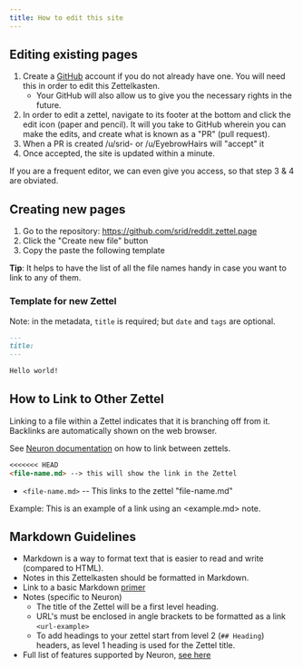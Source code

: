 ```yaml
---
title: How to edit this site
---
```


## Editing existing pages
1. Create a [GitHub](https://github.com/) account if you do not already have one. You will need this in order to edit this Zettelkasten.
    - Your GitHub will also allow us to give you the necessary rights in the future.
1. In order to edit a zettel, navigate to its footer at the bottom and click the edit icon (paper and pencil). It will you take to GitHub wherein you can make the edits, and create what is known as a "PR" (pull request). 
1. When a PR is created /u/srid- or /u/EyebrowHairs will "accept" it
1. Once accepted, the site is updated within a minute.

If you are a frequent editor, we can even give you access, so that step 3 & 4 are obviated.


## Creating new pages

1. Go to the repository: <https://github.com/srid/reddit.zettel.page>
2. Click the "Create new file" button
3. Copy the paste the following template

**Tip**: It helps to have the list of all the file names handy in case you want to link to any of them.

### Template for new Zettel

Note: in the metadata, `title` is required; but `date` and `tags` are optional.

```markdown
---
title:
---

Hello world!
```

## How to Link to Other Zettel

Linking to a file within a Zettel indicates that it is branching off from it. Backlinks are automatically shown on the web browser. 

See [Neuron documentation](https://neuron.zettel.page/2011504.html) on how to link between zettels.
```markdown
<<<<<<< HEAD
<file-name.md> --> this will show the link in the Zettel
```

* `<file-name.md>` -- This links to the zettel "file-name.md"

Example: This is an example of a link using an <example.md> note.

## Markdown Guidelines

* Markdown is a way to format text that is easier to read and write (compared to HTML).
* Notes in this Zettelkasten should be formatted in Markdown.
* Link to a basic Markdown [primer](https://github.com/adam-p/markdown-here/wiki/Markdown-Cheatsheet)
* Notes (specific to Neuron)
  * The title of the Zettel will be a first level heading.
  * URL's must be enclosed in angle brackets to be formatted as a link `<url-example>`
  * To add headings to your zettel start from level 2 (`## Heading`) headers, as level 1 heading is used for the Zettel title.
* Full list of features supported by Neuron, [see here](https://neuron.zettel.page/2011404.html)


